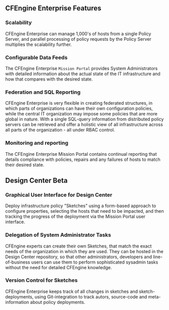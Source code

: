 ## CFEngine Enterprise Features ##

### Scalability ###

CFEngine Enterprise can manage 1,000's of hosts from a single Policy Server, and parallel processing of policy requests by the Policy Server multiplies the scalability further. 
	  	
### Configurable Data Feeds ###

The CFEngine Enterprise `Mission Portal` provides System Administrators with detailed information about the actual state of the IT infrastructure and how that compares with the desired state. 

### Federation and SQL Reporting ###

CFEngine Enterprise is very flexible in creating federated structures, in which parts of organizations can have their own configuration policies, while the central IT organization may impose some policies that are more global in nature. With a single SQL-query information from distributed policy servers can be retrieved and offer a holistic view of all infrastructure across all parts of the organization - all under RBAC control.

### Monitoring and reporting ###

The CFEngine Enterprise Mission Portal contains continual reporting that details compliance with policies, repairs and any failures of hosts to match their desired state.

## Design Center Beta ##

### Graphical User Interface for Design Center ###

Deploy infrastructure policy "Sketches" using a form-based approach to configure properties, selecting the hosts that need to be impacted, and then tracking the progress of the deployment via the Mission Portal user interface.  

### Delegation of System Administrator Tasks ###

CFEngine experts can create their own Sketches, that match the exact needs of the organization in which they are used. They can be hosted in the Design Center repository, so that other administrators, developers and line-of-business users can use them to perform sophisticated sysadmin tasks without the need for detailed CFEngine knowledge. 

### Version Control for Sketches ###

CFEngine Enterprise keeps track of all changes in sketches and sketch-deployments, using Git-integration to track autors, source-code and meta-information about policy deployments.

